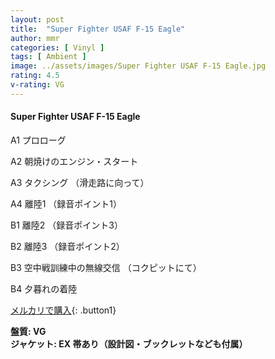 ```yaml
---
layout: post
title:  "Super Fighter USAF F-15 Eagle"
author: mmr
categories: [ Vinyl ]
tags: [ Ambient ]
image: ../assets/images/Super Fighter USAF F-15 Eagle.jpg
rating: 4.5
v-rating: VG
---
```


#### Super Fighter USAF F-15 Eagle

A1  プロローグ

A2  朝焼けのエンジン・スタート

A3  タクシング （滑走路に向って）

A4  離陸1 （録音ポイント1）

B1  離陸2 （録音ポイント3）

B2  離陸3 （録音ポイント2）

B3  空中戦訓練中の無線交信 （コクピットにて）

B4  夕暮れの着陸


[メルカリで購入](https://jp.mercari.com/item/m59353657032){: .button1}


<div class="mt-4 mb-4 d-flex align-items-center">
<strong class="mr-1">盤質: VG</strong>
</div>
<div class="mt-4 mb-4 d-flex align-items-center">
<strong class="mr-1">ジャケット: EX 帯あり（設計図・ブックレットなども付属）</strong>
</div>